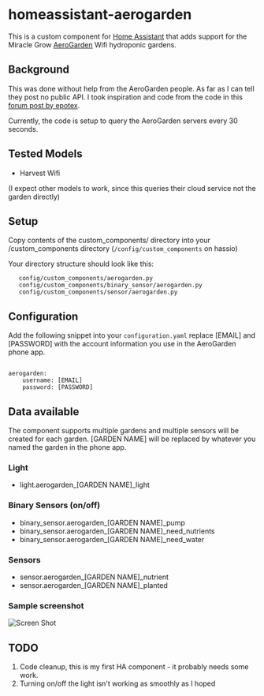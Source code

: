 # homeassistant-aerogarden
This is a custom component for [Home Assistant](http://home-assistant.io) that adds support for the Miracle Grow [AeroGarden](http://www.aerogarden.com) Wifi hydroponic gardens.

## Background
This was done without help from the AeroGarden people. As far as I can tell they post no public API. I took inspiration and code from the code in this [forum post by epotex](https://community.home-assistant.io/t/first-timer-trying-to-convert-a-working-script-to-create-support-for-a-new-platform).

Currently, the code is setup to query the AeroGarden servers every 30 seconds.

## Tested Models

* Harvest Wifi

(I expect other models to work, since this queries their cloud service not the garden directly)

## Setup
Copy contents of the custom_components/ directory into your <HA-CONFIG>/custom_components directory (```/config/custom_components``` on hassio)

Your directory structure should look like this:
```
   config/custom_components/aerogarden.py
   config/custom_components/binary_sensor/aerogarden.py
   config/custom_components/sensor/aerogarden.py
```
## Configuration
Add the following snippet into your ```configuration.yaml```  replace [EMAIL] and [PASSWORD] with the account information you use in the AeroGarden phone app.

```

aerogarden:
    username: [EMAIL]
    password: [PASSWORD]

```

## Data available
The component supports multiple gardens and multiple sensors will be created for each garden.  [GARDEN NAME] will be replaced by whatever you named the garden in the phone app.

### Light
* light.aerogarden_[GARDEN NAME]_light
  
### Binary Sensors (on/off) 
* binary_sensor.aerogarden_[GARDEN NAME]_pump
* binary_sensor.aerogarden_[GARDEN NAME]_need_nutrients
* binary_sensor.aerogarden_[GARDEN NAME]_need_water
  
### Sensors
* sensor.aerogarden_[GARDEN NAME]_nutrient
* sensor.aerogarden_[GARDEN NAME]_planted

### Sample screenshot
![Screen Shot](https://raw.githubusercontent.com/ksheumaker/homeassistant-aerogarden/master/screen_shot.png)
  
## TODO
1. Code cleanup, this is my first HA component - it probably needs some work.
1. Turning on/off the light isn't working as smoothly as I hoped

